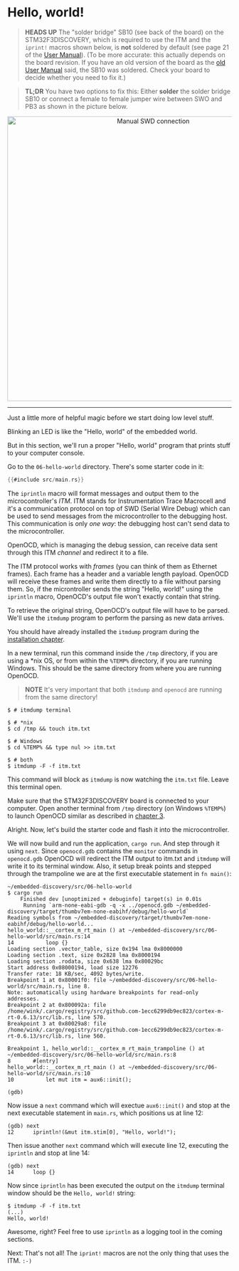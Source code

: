 # Hello, world!

> **HEADS UP** The "solder bridge" SB10 (see back of the board) on the STM32F3DISCOVERY, which is
> required to use the ITM and the `iprint!` macros shown below, is **not** soldered by default
> (see page 21 of the [User Manual][]).
> (To be more accurate: this actually depends on the board revision. If you have an old version of
> the board as the [old User Manual][User Manual v3] said, the SB10 was soldered. Check your board
> to decide whether you need to fix it.)

> **TL;DR** You have two options to fix this: Either **solder** the solder bridge SB10 or connect a
> female to female jumper wire between SWO and PB3 as shown in the picture below.

[User Manual]: http://www.st.com/resource/en/user_manual/dm00063382.pdf
[User Manual v3]: https://docs.rs-online.com/5192/0900766b814876f9.pdf

<p align="center">
<img height=640 title="Manual SWD connection" src="../assets/f3-swd.png">
</p>

---

Just a little more of helpful magic before we start doing low level stuff.

Blinking an LED is like the "Hello, world" of the embedded world.

But in this section, we'll run a proper "Hello, world" program that prints stuff to your computer
console.

Go to the `06-hello-world` directory. There's some starter code in it:

``` rust
{{#include src/main.rs}}
```

The `iprintln` macro will format messages and output them to the microcontroller's *ITM*. ITM stands
for Instrumentation Trace Macrocell and it's a communication protocol on top of SWD (Serial Wire
Debug) which can be used to send messages from the microcontroller to the debugging host. This
communication is only *one way*: the debugging host can't send data to the microcontroller.

OpenOCD, which is managing the debug session, can receive data sent through this ITM *channel* and
redirect it to a file.

The ITM protocol works with *frames* (you can think of them as Ethernet frames). Each frame has a
header and a variable length payload. OpenOCD will receive these frames and write them directly to a
file without parsing them. So, if the microntroller sends the string "Hello, world!" using the
`iprintln` macro, OpenOCD's output file won't exactly contain that string.

To retrieve the original string, OpenOCD's output file will have to be parsed. We'll use the
`itmdump` program to perform the parsing as new data arrives.

You should have already installed the `itmdump` program during the [installation chapter].

[installation chapter]: ../03-setup/index.html#itmdump

In a new terminal, run this command inside the `/tmp` directory, if you are using a \*nix OS, or from
within the `%TEMP%` directory, if you are running Windows. This should be the same directory from
where you are running OpenOCD.

> **NOTE** It's very important that both `itmdump` and `openocd` are running
from the same directory!

``` console
$ # itmdump terminal

$ # *nix
$ cd /tmp && touch itm.txt

$ # Windows
$ cd %TEMP% && type nul >> itm.txt

$ # both
$ itmdump -F -f itm.txt
```

This command will block as `itmdump` is now watching the `itm.txt` file. Leave this terminal open.

Make sure that the STM32F3DISCOVERY board is connected to your computer. Open another terminal
from `/tmp` directory (on Windows `%TEMP%`) to launch OpenOCD similar as described in [chapter 3].

[chapter 3]: ../03-setup/verify.html#first-openocd-connection

Alright. Now, let's build the starter code and flash it into the microcontroller.

We will now build and run the application, `cargo run`. And step through it using `next`.
Since `openocd.gdb` contains the `monitor` commands in `openocd.gdb` OpenOCD will redirect
the ITM output to itm.txt and `itmdump` will write it to its terminal window. Also, it setup
break points and stepped through the trampoline we are at the first executable
statement in `fn main()`:

``` console
~/embedded-discovery/src/06-hello-world
$ cargo run
    Finished dev [unoptimized + debuginfo] target(s) in 0.01s
     Running `arm-none-eabi-gdb -q -x ../openocd.gdb ~/embedded-discovery/target/thumbv7em-none-eabihf/debug/hello-world`
Reading symbols from ~/embedded-discovery/target/thumbv7em-none-eabihf/debug/hello-world...
hello_world::__cortex_m_rt_main () at ~/embedded-discovery/src/06-hello-world/src/main.rs:14
14          loop {}
Loading section .vector_table, size 0x194 lma 0x8000000
Loading section .text, size 0x2828 lma 0x8000194
Loading section .rodata, size 0x638 lma 0x80029bc
Start address 0x08000194, load size 12276
Transfer rate: 18 KB/sec, 4092 bytes/write.
Breakpoint 1 at 0x80001f0: file ~/embedded-discovery/src/06-hello-world/src/main.rs, line 8.
Note: automatically using hardware breakpoints for read-only addresses.
Breakpoint 2 at 0x800092a: file /home/wink/.cargo/registry/src/github.com-1ecc6299db9ec823/cortex-m-rt-0.6.13/src/lib.rs, line 570.
Breakpoint 3 at 0x80029a8: file /home/wink/.cargo/registry/src/github.com-1ecc6299db9ec823/cortex-m-rt-0.6.13/src/lib.rs, line 560.

Breakpoint 1, hello_world::__cortex_m_rt_main_trampoline () at ~/embedded-discovery/src/06-hello-world/src/main.rs:8
8       #[entry]
hello_world::__cortex_m_rt_main () at ~/embedded-discovery/src/06-hello-world/src/main.rs:10
10          let mut itm = aux6::init();

(gdb)
```

Now issue a `next` command which will exectue `aux6::init()` and
stop at the next executable statement in `main.rs`, which
positions us at line 12:

``` text
(gdb) next
12	    iprintln!(&mut itm.stim[0], "Hello, world!");
```

Then issue another `next` command which will execute
line 12, executing the `iprintln` and stop at line 14:

``` text
(gdb) next
14	    loop {}
```

Now since `iprintln` has been executed the output on the `itmdump`
terminal window should be the `Hello, world!` string:

``` console
$ itmdump -F -f itm.txt
(...)
Hello, world!
```

Awesome, right? Feel free to use `iprintln` as a logging tool in the coming sections.

Next: That's not all! The `iprint!` macros are not the only thing that uses the ITM. `:-)`
